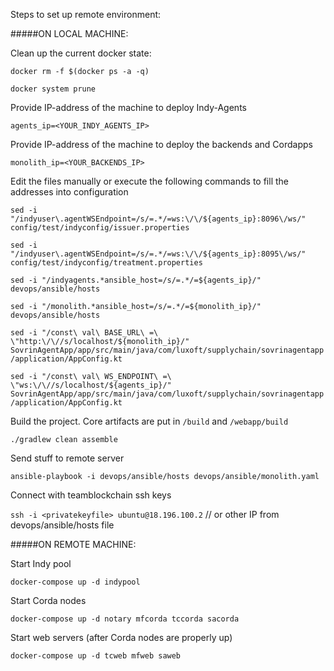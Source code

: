 Steps to set up remote environment:


#####ON LOCAL MACHINE:

Clean up the current docker state:

`docker rm -f $(docker ps -a -q)`

`docker system prune`

Provide IP-address of the machine to deploy Indy-Agents

`agents_ip=<YOUR_INDY_AGENTS_IP>`

Provide IP-address of the machine to deploy the backends and Cordapps

`monolith_ip=<YOUR_BACKENDS_IP>`

Edit the files manually or execute the following commands to fill the addresses into configuration 

`sed -i "/indyuser\.agentWSEndpoint=/s/=.*/=ws:\/\/${agents_ip}:8096\/ws/" config/test/indyconfig/issuer.properties`

`sed -i "/indyuser\.agentWSEndpoint=/s/=.*/=ws:\/\/${agents_ip}:8095\/ws/" config/test/indyconfig/treatment.properties`

`sed -i "/indyagents.*ansible_host=/s/=.*/=${agents_ip}/" devops/ansible/hosts`

`sed -i "/monolith.*ansible_host=/s/=.*/=${monolith_ip}/" devops/ansible/hosts`

`sed -i "/const\ val\ BASE_URL\ =\ \"http:\/\//s/localhost/${monolith_ip}/" SovrinAgentApp/app/src/main/java/com/luxoft/supplychain/sovrinagentapp/application/AppConfig.kt`

`sed -i "/const\ val\ WS_ENDPOINT\ =\ \"ws:\/\//s/localhost/${agents_ip}/" SovrinAgentApp/app/src/main/java/com/luxoft/supplychain/sovrinagentapp/application/AppConfig.kt`

Build the project. Core artifacts are put in `/build` and `/webapp/build`

`./gradlew clean assemble`


Send stuff to remote server

`ansible-playbook -i devops/ansible/hosts devops/ansible/monolith.yaml`


Connect with teamblockchain ssh keys

`ssh -i <privatekeyfile> ubuntu@18.196.100.2` // or other IP from devops/ansible/hosts file



#####ON REMOTE MACHINE:

Start Indy pool

`docker-compose up -d indypool`

Start Corda nodes

`docker-compose up -d notary mfcorda tccorda sacorda`

Start web servers (after Corda nodes are properly up)

`docker-compose up -d tcweb mfweb saweb`
